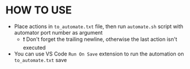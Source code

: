 # HOW TO USE

- Place actions in `to_automate.txt` file, then run `automate.sh` script with automator port number as argument
  - ❗ Don't forget the trailing newline, otherwise the last action isn't executed
- You can use VS Code `Run On Save` extension to run the automation on `to_automate.txt` save
